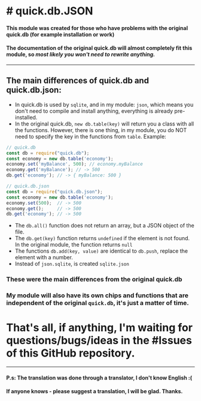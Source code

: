 # # quick.db.JSON
#### This module was created for those who have problems with the original quick.db (for example installation or work)
#### The documentation of the original quick.db will almost completely fit this module, so ***most likely you won't need to rewrite anything.***
---
## The main differences of quick.db and quick.db.json:
- In quick.db is used by `sqlite`, and in my module: `json`, which means you don't need to compile and install anything, everything is already pre-installed.
- In the original quick.db, `new db.table(key)` will return you a class with all the functions. However, there is one thing, in my module, you do NOT need to specify the key in the functions from `table`. Example:
```js
// quick.db
const db = require("quick.db");
const economy = new db.table('economy'); 
economy.set('myBalance', 500); // economy.myBalance
economy.get('myBalance'); // -> 500
db.get('economy'); // -> { myBalance: 500 }
```
```js
// quick.db.json
const db = require("quick.db.json");
const economy = new db.table('economy'); 
economy.set(500);  // -> 500
economy.get();     // -> 500
db.get('economy'); // -> 500
```
- The `db.all()` function does not return an array, but a JSON object of the file.
- The `db.get(key)` function returns `undefined` if the element is not found. In the original module, the function returns `null`
- The functions `db.add(key, value)` are identical to `db.push`, replace the element with a number.
- Instead of `json.sqlite`, is created `sqlite.json`
### These were the main differences from the original quick.db
### My module will also have its own chips and functions that are independent of the original `quick.db`, it's just a matter of time.
# That's all, if anything, I'm waiting for questions/bugs/ideas in the #Issues of this GitHub repository.
---
#### P.s: The translation was done through a translator, I don't know English :(
#### If anyone knows - please suggest a translation, I will be glad. Thanks.